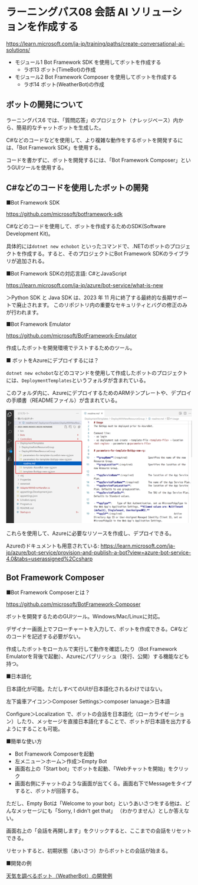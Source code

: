 # ラーニングパス08 会話 AI ソリューションを作成する

https://learn.microsoft.com/ja-jp/training/paths/create-conversational-ai-solutions/

- モジュール1 Bot Framework SDK を使用してボットを作成する
  - ラボ13 ボット(TimeBot)の作成
- モジュール2 Bot Framework Composer を使用してボットを作成する
  - ラボ14 ボット(WeatherBot)の作成


## ボットの開発について

ラーニングパス6 では、「質問応答」のプロジェクト（ナレッジベース）内から、簡易的なチャットボットを生成した。

C#などのコードなどを使用して、より複雑な動作をするボットを開発するには、「Bot Framework SDK」を使用する。

コードを書かずに、ボットを開発するには、「Bot Framework Composer」というGUIツールを使用する。

## C#などのコードを使用したボットの開発

■Bot Framework SDK

https://github.com/microsoft/botframework-sdk

C#などのコードを使用して、ボットを作成するためのSDK(Software Development Kit)。

具体的には`dotnet new echobot` といったコマンドで、.NETのボットのプロジェクトを作成する。すると、そのプロジェクトにBot Framework SDKのライブラリが追加される。

■Bot Framework SDKの対応言語: C#とJavaScript

https://learn.microsoft.com/ja-jp/azure/bot-service/what-is-new

＞Python SDK と Java SDK は、2023 年 11 月に終了する最終的な長期サポートで廃止されます。 このリポジトリ内の重要なセキュリティとバグの修正のみが行われます。


■Bot Framework Emulator

https://github.com/microsoft/BotFramework-Emulator

作成したボットを開発環境でテストするためのツール。

<!--
■ ラボ13

- [ラボ13 チャットボット(TimeBot)の作成](lab13cs.md)
  - Bot Framework SDKを使用。
  - C#でコードを記述。
-->

■ ボットをAzureにデプロイするには？

`dotnet new echobot`などのコマンドを使用して作成したボットのプロジェクトには、`DeploymentTemplates`というフォルダが含まれている。

このフォルダ内に、AzureにデプロイするためのARMテンプレートや、デプロイの手順書（READMEファイル）が含まれている。

![](images/ss-2023-06-08-06-38-07.png)

これらを使用して、Azureに必要なリソースを作成し、デプロイできる。


Azureのドキュメントも用意されている:
https://learn.microsoft.com/ja-jp/azure/bot-service/provision-and-publish-a-bot?view=azure-bot-service-4.0&tabs=userassigned%2Ccsharp

## Bot Framework Composer

■Bot Framework Composerとは？

https://github.com/microsoft/BotFramework-Composer

ボットを開発するためのGUIツール。Windows/Mac/Linuxに対応。

デザイナー画面上でフローチャートを入力して、ボットを作成できる。C#などのコードを記述する必要がない。

作成したボットをローカルで実行して動作を確認したり（Bot Framework Emulatorを背後で起動）、Azureにパブリッシュ（発行、公開）する機能なども持つ。

■日本語化

日本語化が可能。ただしすべてのUIが日本語化されるわけではない。

左下歯車アイコン＞Composer Settings＞composer lanuage＞日本語

Configure＞Localization で、ボットの会話を日本語化（ローカライゼーション）したり、メッセージを直接日本語化することで、ボットが日本語を出力するようにすることも可能。

■簡単な使い方

- Bot Framework Composerを起動
- 左メニュー＞ホーム＞作成＞Empty Bot
- 画面右上の「Start bot」でボットを起動、「Webチャットを開始」をクリック
- 画面右側にチャットのような画面が出てくる。画面右下でMessageをタイプすると、ボットが回答する。

ただし、Empty Botは「Welcome to your bot」というあいさつをする他は、どんなメッセージにも「Sorry, I didn't get that」
（わかりません）としか答えない。

画面右上の「会話を再開します」をクリックすると、ここまでの会話をリセットできる。

リセットすると、初期状態（あいさつ）からボットとの会話が始まる。

■開発の例

[天気を調べるボット（WeatherBot）の開発例](lab14.md)

<!--
■ ラボ 14

- [ラボ14 チャットボット(WeatherBot)の作成](lab14.md)
  - Bot Framework Composerを使用。
  - コードを記述せず、GUIツールでボットを設計。
  - Azureにデプロイ。


-->
